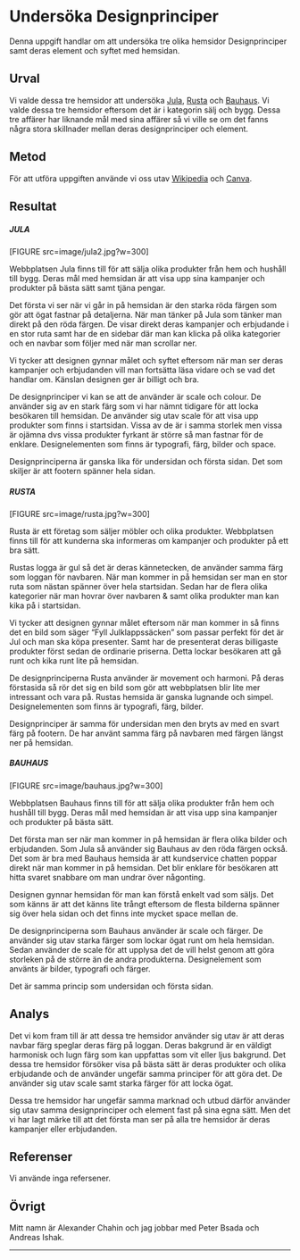 Undersöka Designprinciper
=======================

Denna uppgift handlar om att undersöka tre olika hemsidor Designprinciper samt deras element och syftet med hemsidan.

Urval
-----------------------
Vi valde dessa tre hemsidor att undersöka [Jula](https://www.jula.se/), [Rusta](https://www.rusta.com/se/) och [Bauhaus](https://www.bauhaus.se/). Vi valde dessa tre hemsidor eftersom det är i kategorin sälj och bygg. Dessa tre affärer har liknande mål med sina affärer så vi ville se om det fanns några stora skillnader mellan deras designprinciper och element.


Metod
-----------------------
För att utföra uppgiften använde vi oss utav [Wikipedia](https://en.wikipedia.org/wiki/Visual_design_elements_and_principles) och [Canva](https://www.canva.com/learn/design-elements-principles/).


Resultat
-----------------------


##### JULA
[FIGURE src=image/jula2.jpg?w=300]

Webbplatsen Jula finns till för att sälja olika produkter från hem och hushåll till bygg. Deras mål med hemsidan är att visa upp sina kampanjer och produkter på bästa sätt samt tjäna pengar.

Det första vi ser när vi går in på hemsidan är den starka röda färgen som gör att ögat fastnar på detaljerna. När man tänker på Jula som tänker man direkt på den röda färgen. De visar direkt deras kampanjer och erbjudande i en stor ruta samt har de en sidebar där man kan klicka på olika kategorier och en navbar som följer med när man scrollar ner.

Vi tycker att designen gynnar målet och syftet eftersom när man ser deras kampanjer och erbjudanden vill man fortsätta läsa vidare och se vad det handlar om. Känslan designen ger är billigt och bra.

De designprinciper vi kan se att de använder är scale och colour. De använder sig av en stark färg som vi har nämnt tidigare för att locka besökaren till hemsidan. De använder sig utav scale för att visa upp produkter som finns i startsidan. Vissa av de är i samma storlek men vissa är ojämna dvs vissa produkter fyrkant är större så man fastnar för de enklare. Designelementen som finns är typografi, färg, bilder och space.


Designprinciperna är ganska lika för undersidan och första sidan. Det som skiljer är att footern spänner hela sidan.

##### RUSTA
[FIGURE src=image/rusta.jpg?w=300]

Rusta är ett företag som säljer möbler och olika produkter. Webbplatsen finns till för att kunderna ska informeras om kampanjer och produkter på ett bra sätt.

Rustas logga är gul så det är deras kännetecken, de använder samma färg som loggan för navbaren. När man kommer in på hemsidan ser man en stor ruta som nästan spänner över hela startsidan. Sedan har de flera olika kategorier när man hovrar över navbaren & samt olika produkter man kan kika på i startsidan.

Vi tycker att designen gynnar målet eftersom när man kommer in så finns det en bild som säger “Fyll Julklappssäcken” som passar perfekt för det är Jul och man ska köpa presenter. Samt har de presenterat deras billigaste produkter först sedan de ordinarie priserna. Detta lockar besökaren att gå runt och kika runt lite på hemsidan.

De designprinciperna Rusta använder är movement och harmoni. På deras förstasida så rör det sig en bild som gör att webbplatsen blir lite mer intressant och vara på. Rustas hemsida är ganska lugnande och simpel. Designelementen som finns är typografi, färg, bilder.

Designprinciper är samma för undersidan men den bryts av med en svart färg på footern. De har använt samma färg på navbaren med färgen längst ner på hemsidan.

##### BAUHAUS
[FIGURE src=image/bauhaus.jpg?w=300]

Webbplatsen Bauhaus finns till för att sälja olika produkter från hem och hushåll till bygg. Deras mål med hemsidan är att visa upp sina kampanjer och produkter på bästa sätt.

Det första man ser när man kommer in på hemsidan är flera olika bilder och erbjudanden. Som Jula så använder sig Bauhaus av den röda färgen också. Det som är bra med Bauhaus hemsida är att kundservice chatten poppar direkt när man kommer in på hemsidan. Det blir enklare för besökaren att hitta svaret snabbare om man undrar över någonting.

Designen gynnar hemsidan för man kan förstå enkelt vad som säljs. Det som känns är att det känns lite trångt eftersom de flesta bilderna spänner sig över hela sidan och det finns inte mycket space mellan de.

De designprinciperna som Bauhaus använder är scale och färger. De använder sig utav starka färger som lockar ögat runt om hela hemsidan. Sedan använder de scale för att upplysa det de vill helst genom att göra storleken på de större än de andra produkterna. Designelement som använts är bilder, typografi och färger.

Det är samma princip som undersidan och första sidan.



Analys
-----------------------
Det vi kom fram till är att dessa tre hemsidor använder sig utav är att deras navbar färg speglar deras färg på loggan. Deras bakgrund är en väldigt harmonisk och lugn färg som kan uppfattas som vit eller ljus bakgrund. Det dessa tre hemsidor försöker visa på bästa sätt är deras produkter och olika erbjudande och de använder ungefär samma principer för att göra det. De använder sig utav scale samt starka färger för att locka ögat.

Dessa tre hemsidor har ungefär samma marknad och utbud därför använder sig utav samma designprinciper och element fast på sina egna sätt. Men det vi har lagt märke till att det första man ser på alla tre hemsidor är deras kampanjer eller erbjudanden.


Referenser
-----------------------

Vi använde inga refersener.

Övrigt
-----------------------

Mitt namn är Alexander Chahin och jag jobbar med Peter Bsada och Andreas Ishak.

-----------------------
